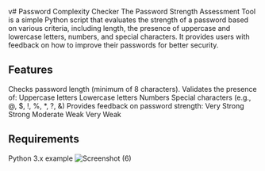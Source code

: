 v# Password Complexity Checker
The Password Strength Assessment Tool is a simple Python script that evaluates the strength of a password based on various criteria, including length, the presence of uppercase and lowercase letters, numbers, and special characters. It provides users with feedback on how to improve their passwords for better security.

## Features
Checks password length (minimum of 8 characters).
Validates the presence of:
Uppercase letters
Lowercase letters
Numbers
Special characters (e.g., @, $, !, %, *, ?, &)
Provides feedback on password strength:
Very Strong
Strong
Moderate
Weak
Very Weak
## Requirements
Python 3.x
example
![Screenshot (6)](https://github.com/user-attachments/assets/3507fadc-427d-42b5-843c-fbc9d6a8eb32)
